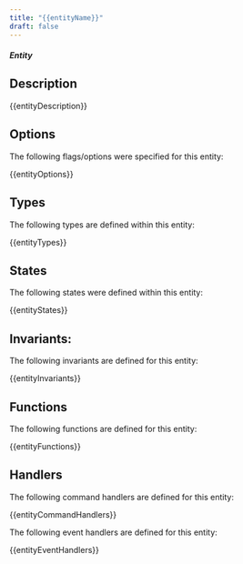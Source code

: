 ```yaml
---
title: "{{entityName}}"
draft: false
---
```


#### _Entity_

## Description
{{entityDescription}}

## Options
The following flags/options were specified for this entity:

{{entityOptions}}

## Types
The following types are defined within this entity:

{{entityTypes}}

## States
The following states were defined within this entity:

{{entityStates}}

## Invariants:
The following invariants are defined for this entity:

{{entityInvariants}}

## Functions
The following functions are defined for this entity:

{{entityFunctions}}

## Handlers
The following command handlers are defined for this entity:

{{entityCommandHandlers}}

The following event handlers are defined for this entity:

{{entityEventHandlers}}